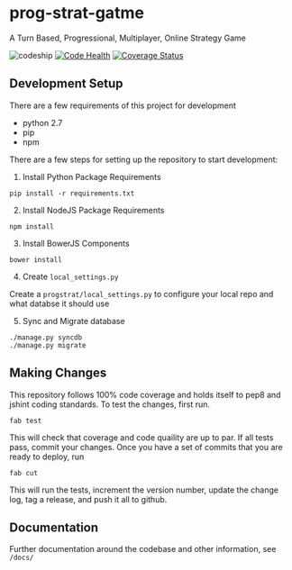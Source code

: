 # prog-strat-gatme
A Turn Based, Progressional, Multiplayer, Online Strategy Game

![codeship](https://codeship.com/projects/ee51a930-dbb4-0132-4b09-428a02316898/status?branch=master)
[![Code Health](https://landscape.io/github/mc706/prog-strat-game/master/landscape.svg?style=flat)](https://landscape.io/github/mc706/prog-strat-game/master)
[![Coverage Status](https://coveralls.io/repos/mc706/prog-strat-game/badge.svg)](https://coveralls.io/r/mc706/prog-strat-game)


## Development Setup

There are a few requirements of this project for development

* python 2.7
* pip
* npm

There are a few steps for setting up the repository to start development:

1. Install Python Package Requirements

```
pip install -r requirements.txt
```

2. Install NodeJS Package Requirements

```
npm install
```

3. Install BowerJS Components

```
bower install
```

4. Create `local_settings.py`

Create a `progstrat/local_settings.py` to configure your local repo and what databse it should use


5. Sync and Migrate database

```
./manage.py syncdb
./manage.py migrate
```

## Making Changes

This repository follows 100% code coverage and holds itself to pep8 and jshint coding standards. To test the changes, 
first run.

```
fab test
```

This will check that coverage and code quaility are up to par. If all tests pass, commit your changes. Once you have a 
set of commits that you are ready to deploy, run

```
fab cut
```

This will run the tests, increment the version number, update the change log, tag a release, and push it all to github.


## Documentation

Further documentation around the codebase and other information, see `/docs/`